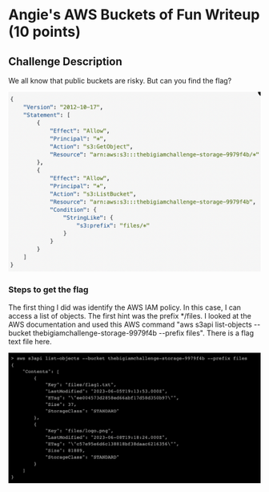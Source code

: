 <h1>Angie's AWS Buckets of Fun Writeup (10 points)</h1>

<h2>Challenge Description</h2>
<p>We all know that public buckets are risky. But can you find the flag?</p>

<img  width="700" alt="bucket-policy" src="https://github.com/angietechcafe/CTFWriteUps/blob/main/The%20Big%20IAM%20Challenge/AWS%20Bucket%20Policy.png?raw=true">

<h3>Steps to get the flag</h3>
<p>The first thing I did was identify the AWS IAM policy. In this case, I can access a list of objects. The first hint was the prefix */files. I looked at the AWS documentation and used this AWS command "aws s3api list-objects --bucket thebigiamchallenge-storage-9979f4b --prefix files". There is a flag text file here. <!--Afterwards, I download an object from S3 using the following command, "aws s3api-->  </p>

<img  width="700" alt="list-objects" src="https://github.com/angietechcafe/CTFWriteUps/blob/main/The%20Big%20IAM%20Challenge/list%20object.png?raw=true">
